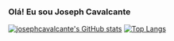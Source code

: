 ### Olá! Eu sou Joseph Cavalcante

[![josephcavalcante's GitHub stats](https://github-readme-stats.vercel.app/api?username=josephcavalcante&show_icons=true&theme=nightowl)](https://github.com/josephcavalcante/github-readme-stats)
[![Top Langs](https://github-readme-stats.vercel.app/api/top-langs/?username=josephcavalcante&show_icons=true&theme=nightowl)](https://github.com/josephcavalcante/github-readme-stats)
